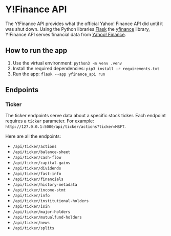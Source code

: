 # Y!Finance API

The Y!Finance API provides what the official Yahoo! Finance API did until it was shut down. Using the Python libraries [Flask](https://pypi.org/project/Flask/) the [yfinance](https://pypi.org/project/yfinance/) library, Y!Finance API serves financial data from [Yahoo! Finance](https://finance.yahoo.com/).


## How to run the app

1. Use the virtual environment: `python3 -m venv .venv`
1. Install the required dependencies: `pip3 install -r requirements.txt`
1. Run the app: `flask --app yfinance_api run`


## Endpoints

### Ticker

The ticker endpoints serve data about a specific stock ticker. Each endpoint requires a `ticker` parameter. For example: `http://127.0.0.1:5000/api/ticker/actions?ticker=MSFT`.

Here are all the endpoints:

* `/api/ticker/actions`
* `/api/ticker/balance-sheet`
* `/api/ticker/cash-flow`
* `/api/ticker/capital-gains`
* `/api/ticker/dividends`
* `/api/ticker/fast-info`
* `/api/ticker/financials`
* `/api/ticker/history-metadata`
* `/api/ticker/income-stmt`
* `/api/ticker/info`
* `/api/ticker/institutional-holders`
* `/api/ticker/isin`
* `/api/ticker/major-holders`
* `/api/ticker/mutualfund-holders`
* `/api/ticker/news`
* `/api/ticker/splits`
